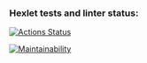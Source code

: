 ### Hexlet tests and linter status:
[![Actions Status](https://github.com/AlphaConstuye/python-project-140/actions/workflows/hexlet-check.yml/badge.svg)](https://github.com/AlphaConstuye/python-project-140/actions)

[![Maintainability](https://qlty.sh/gh/AlphaConstuye/projects/python-project-140/maintainability.svg)](https://qlty.sh/gh/AlphaConstuye/projects/python-project-140)
